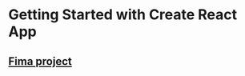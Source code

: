 # Getting Started with Create React App


## [Fima project](https://www.figma.com/proto/iPVojK6Rd1Rb9LGtnLZAgP/sample?node-id=103%3A63)

